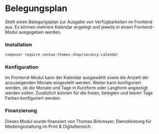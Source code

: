 # Belegungsplan

Stellt einen Belegungsplan zur Ausgabe von Verfügbarkeiten im Frontend aus. Es können mehrere Kalendar angelegt und
jeweils in einem Frontend-Modul ausgegeben werden.

### Installation

```bash
composer require contao-themes-shop/vacancy-calendar
```

### Konfiguration

Im Frontend-Modul kann der Kalendar ausgewählt sowie die Anzahl der anzuzeigenden Monate eingestellt werden. Weiter kann
konfiguriert werden, ob die Monate und Tage in Kurzform oder Langform angezeigt werden sollen. Zusätzlich können für die
freien, belegten und leeren Tage Farben konfiguriert werden.

### Finanzierung

Dieses Modul wurde finanziert von Thomas Birkmeyer, Dienstleistung für Mediengestaltung im Print & Digitalbereich.
